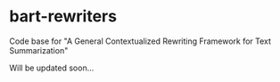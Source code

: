 # bart-rewriters
Code base for "A General Contextualized Rewriting Framework for Text Summarization"

Will be updated soon...
